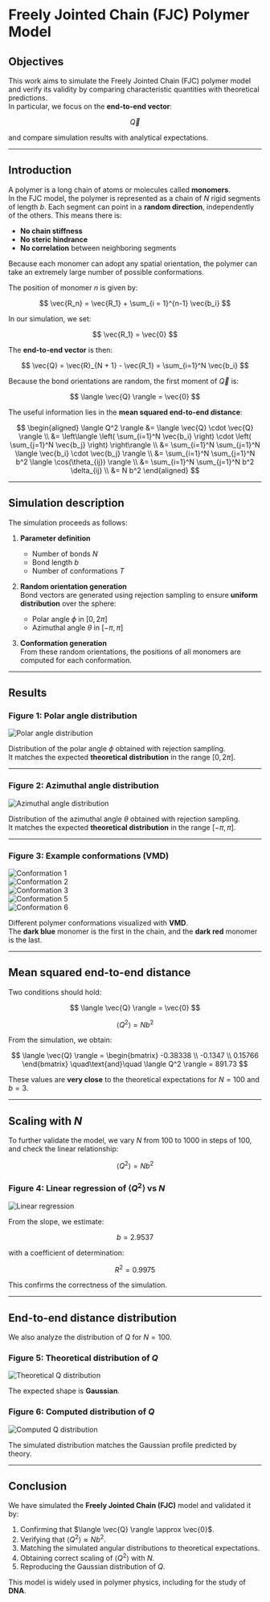 # Freely Jointed Chain (FJC) Polymer Model

## Objectives

This work aims to simulate the Freely Jointed Chain (FJC) polymer model and verify its validity by comparing characteristic quantities with theoretical predictions.  
In particular, we focus on the **end-to-end vector**:

$$
\vec{Q}
$$

and compare simulation results with analytical expectations.

---

## Introduction

A polymer is a long chain of atoms or molecules called **monomers**.  
In the FJC model, the polymer is represented as a chain of $N$ rigid segments of length $b$. Each segment can point in a **random direction**, independently of the others. This means there is:

- **No chain stiffness**
- **No steric hindrance**
- **No correlation** between neighboring segments

Because each monomer can adopt any spatial orientation, the polymer can take an extremely large number of possible conformations.

The position of monomer $n$ is given by:

$$
\vec{R_n} = \vec{R_1} + \sum_{i = 1}^{n-1} \vec{b_i}
$$

In our simulation, we set:

$$
\vec{R_1} = \vec{0}
$$

The **end-to-end vector** is then:

$$
\vec{Q} = \vec{R}_{N + 1} - \vec{R_1} = \sum_{i=1}^N \vec{b_i}
$$

Because the bond orientations are random, the first moment of $\vec{Q}$ is:

$$
\langle \vec{Q} \rangle = \vec{0}
$$

The useful information lies in the **mean squared end-to-end distance**:

$$
\begin{aligned}
\langle Q^2 \rangle &= \langle \vec{Q} \cdot \vec{Q} \rangle \\
&= \left\langle \left( \sum_{i=1}^N \vec{b_i} \right) \cdot \left( \sum_{j=1}^N \vec{b_j} \right) \right\rangle \\
&= \sum_{i=1}^N \sum_{j=1}^N \langle \vec{b_i} \cdot \vec{b_j} \rangle \\
&= \sum_{i=1}^N \sum_{j=1}^N b^2 \langle \cos(\theta_{ij}) \rangle \\
&= \sum_{i=1}^N \sum_{j=1}^N b^2 \delta_{ij} \\
&= N b^2
\end{aligned}
$$

---

## Simulation description

The simulation proceeds as follows:

1. **Parameter definition**
   - Number of bonds $N$
   - Bond length $b$
   - Number of conformations $T$

2. **Random orientation generation**  
   Bond vectors are generated using rejection sampling to ensure **uniform distribution** over the sphere:
   - Polar angle $\phi$ in $[0, 2\pi]$
   - Azimuthal angle $\theta$ in $[-\pi, \pi]$

3. **Conformation generation**  
   From these random orientations, the positions of all monomers are computed for each conformation.

---

## Results

### Figure 1: Polar angle distribution
![Polar angle distribution](plot/Fig_2.png)  

Distribution of the polar angle $\phi$ obtained with rejection sampling.  
It matches the expected **theoretical distribution** in the range $[0, 2\pi]$.

---

### Figure 2: Azimuthal angle distribution
![Azimuthal angle distribution](plot/Fig_3.png)  

Distribution of the azimuthal angle $\theta$ obtained with rejection sampling.  
It matches the expected **theoretical distribution** in the range $[-\pi, \pi]$.

---

### Figure 3: Example conformations (VMD)
![Conformation 1](plot/1.png)  
![Conformation 2](plot/2.png)  
![Conformation 3](plot/3.png)   
![Conformation 5](plot/5.png)  
![Conformation 6](plot/6.png)  

Different polymer conformations visualized with **VMD**.  
The **dark blue** monomer is the first in the chain, and the **dark red** monomer is the last.

---

## Mean squared end-to-end distance

Two conditions should hold:

$$
\langle \vec{Q} \rangle = \vec{0}
$$

$$
\langle Q^2 \rangle = N b^2
$$

From the simulation, we obtain:

$$
\langle \vec{Q} \rangle =
\begin{bmatrix}
-0.38338 \\
-0.1347 \\
0.15766
\end{bmatrix}
\quad\text{and}\quad
\langle Q^2 \rangle = 891.73
$$

These values are **very close** to the theoretical expectations for $N = 100$ and $b = 3$.

---

## Scaling with $N$

To further validate the model, we vary $N$ from 100 to 1000 in steps of 100, and check the linear relationship:

$$
\langle Q^2 \rangle = N b^2
$$

### Figure 4: Linear regression of $\langle Q^2 \rangle$ vs $N$
![Linear regression](plot/reg.png)  

From the slope, we estimate:

$$
b = 2.9537
$$

with a coefficient of determination:

$$
R^2 = 0.9975
$$

This confirms the correctness of the simulation.

---

## End-to-end distance distribution

We also analyze the distribution of $Q$ for $N = 100$.

### Figure 5: Theoretical distribution of $Q$
![Theoretical Q distribution](plot/Fig_4.png)  

The expected shape is **Gaussian**.

### Figure 6: Computed distribution of $Q$
![Computed Q distribution](plot/Fig_1.png)  

The simulated distribution matches the Gaussian profile predicted by theory.

---

## Conclusion

We have simulated the **Freely Jointed Chain (FJC)** model and validated it by:

1. Confirming that $\langle \vec{Q} \rangle \approx \vec{0}$.
2. Verifying that $\langle Q^2 \rangle \approx N b^2$.
3. Matching the simulated angular distributions to theoretical expectations.
4. Obtaining correct scaling of $\langle Q^2 \rangle$ with $N$.
5. Reproducing the Gaussian distribution of $Q$.

This model is widely used in polymer physics, including for the study of **DNA**.
